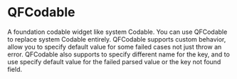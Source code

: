 # QFCodable
A foundation codable widget like system Codable. You can use QFCodable to replace system Codable entirely. QFCodable supports custom behavior, allow you to specify default value for some failed cases not just throw an error. 
QFCodable also supports to specify different name for the key, and to use specify default value for the failed parsed value or the key not found field. 
